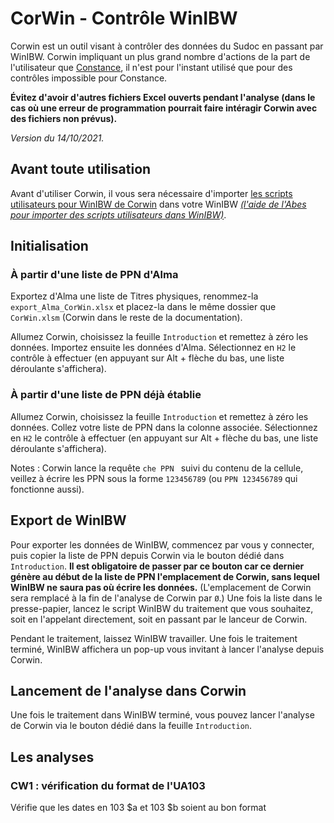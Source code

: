 # CorWin - Contrôle WinIBW

Corwin est un outil visant à contrôler des données du Sudoc en passant par WinIBW. Corwin impliquant un plus grand nombre d'actions de la part de l'utilisateur que [Constance](https://github.com/Alban-Peyrat/ConStance), il n'est pour l'instant utilisé que pour des contrôles impossible pour Constance.

**Évitez d'avoir d'autres fichiers Excel ouverts pendant l'analyse (dans le cas où une erreur de programmation pourrait faire intéragir Corwin avec des fichiers non prévus).**

_Version du 14/10/2021._

## Avant toute utilisation

Avant d'utiliser Corwin, il vous sera nécessaire d'importer [les scripts utilisateurs pour WinIBW de Corwin](https://github.com/Alban-Peyrat/CorWin/blob/main/Scripts_WinIBW_CorWin.vbs) dans votre WinIBW _[(l'aide de l'Abes pour importer des scripts utilisateurs dans WinIBW)](http://documentation.abes.fr/sudoc/manuels/logiciel_winibw/scripts/index.html#CreerScriptUtilisateur)_.

## Initialisation

### À partir d'une liste de PPN d'Alma

Exportez d'Alma une liste de Titres physiques, renommez-la `export_Alma_CorWin.xlsx` et placez-la dans le même dossier que `CorWin.xlsm` (Corwin dans le reste de la documentation).

Allumez Corwin, choisissez la feuille `Introduction` et remettez à zéro les données. Importez ensuite les données d'Alma. Sélectionnez en `H2` le contrôle à effectuer (en appuyant sur Alt + flèche du bas, une liste déroulante s'affichera).

### À partir d'une liste de PPN déjà établie

Allumez Corwin, choisissez la feuille `Introduction` et remettez à zéro les données. Collez votre liste de PPN dans la colonne associée. Sélectionnez en `H2` le contrôle à effectuer (en appuyant sur Alt + flèche du bas, une liste déroulante s'affichera).

Notes : Corwin lance la requête `che PPN ` suivi du contenu de la cellule, veillez à écrire les PPN sous la forme `123456789` (ou `PPN 123456789` qui fonctionne aussi).

## Export de WinIBW

Pour exporter les données de WinIBW, commencez par vous y connecter, puis copier la liste de PPN depuis Corwin via le bouton dédié dans `Introduction`. __Il est obligatoire de passer par ce bouton car ce dernier génère au début de la liste de PPN l'emplacement de Corwin, sans lequel WinIBW ne saura pas où écrire les données.__ (L'emplacement de Corwin sera remplacé à la fin de l'analyse de Corwin par `Ø`.) Une fois la liste dans le presse-papier, lancez le script WinIBW du traitement que vous souhaitez, soit en l'appelant directement, soit en passant par le lanceur de Corwin.

Pendant le traitement, laissez WinIBW travailler. Une fois le traitement terminé, WinIBW affichera un pop-up vous invitant à lancer l'analyse depuis Corwin.

## Lancement de l'analyse dans Corwin

Une fois le traitement dans WinIBW terminé, vous pouvez lancer l'analyse de Corwin via le bouton dédié dans la feuille `Introduction`.

## Les analyses

### CW1 : vérification du format de l'UA103

Vérifie que les dates en 103 $a et 103 $b soient au bon format
